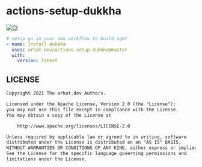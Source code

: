 # actions-setup-dukkha

[![CI](https://github.com/arhat-dev/actions-setup-dukkha/workflows/CI/badge.svg)](https://github.com/arhat-dev/actions-setup-dukkha/actions?query=workflow%3ACI)

```yaml
# setup go in your own workflow to build sget
- name: Install dukkha
  uses: arhat-dev/actions-setup-dukkha@master
  with:
    version: latest
```

## LICENSE

```txt
Copyright 2021 The arhat.dev Authors.

Licensed under the Apache License, Version 2.0 (the "License");
you may not use this file except in compliance with the License.
You may obtain a copy of the License at

    http://www.apache.org/licenses/LICENSE-2.0

Unless required by applicable law or agreed to in writing, software
distributed under the License is distributed on an "AS IS" BASIS,
WITHOUT WARRANTIES OR CONDITIONS OF ANY KIND, either express or implied.
See the License for the specific language governing permissions and
limitations under the License.
```
